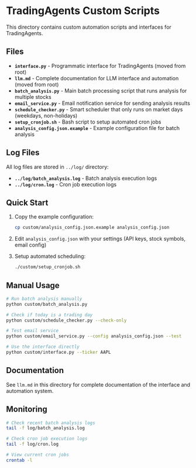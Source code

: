 # TradingAgents Custom Scripts

This directory contains custom automation scripts and interfaces for TradingAgents.

## Files

- **`interface.py`** - Programmatic interface for TradingAgents (moved from root)
- **`llm.md`** - Complete documentation for LLM interface and automation (moved from root)
- **`batch_analysis.py`** - Main batch processing script that runs analysis for multiple stocks
- **`email_service.py`** - Email notification service for sending analysis results
- **`schedule_checker.py`** - Smart scheduler that only runs on market days (weekdays, non-holidays)
- **`setup_cronjob.sh`** - Bash script to setup automated cron jobs
- **`analysis_config.json.example`** - Example configuration file for batch analysis

## Log Files

All log files are stored in `../log/` directory:
- **`../log/batch_analysis.log`** - Batch analysis execution logs
- **`../log/cron.log`** - Cron job execution logs

## Quick Start

1. Copy the example configuration:
   ```bash
   cp custom/analysis_config.json.example analysis_config.json
   ```

2. Edit `analysis_config.json` with your settings (API keys, stock symbols, email config)

3. Setup automated scheduling:
   ```bash
   ./custom/setup_cronjob.sh
   ```

## Manual Usage

```bash
# Run batch analysis manually
python custom/batch_analysis.py

# Check if today is a trading day
python custom/schedule_checker.py --check-only

# Test email service
python custom/email_service.py --config analysis_config.json --test

# Use the interface directly
python custom/interface.py --ticker AAPL
```

## Documentation

See `llm.md` in this directory for complete documentation of the interface and automation system.

## Monitoring

```bash
# Check recent batch analysis logs
tail -f log/batch_analysis.log

# Check cron job execution logs  
tail -f log/cron.log

# View current cron jobs
crontab -l
```
